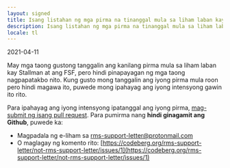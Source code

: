 ```yaml
---
layout: signed
title: Isang listahan ng mga pirma na tinanggal mula sa liham laban kay RMS at ang FSF
description: Isang listahan ng mga pirma na tinanggal mula sa liham laban kay RMS at ang FSF
locale: tl
---
```


2021-04-11

May mga taong gustong tanggalin ang kanilang pirma mula sa liham laban kay Stallman at ang FSF, pero hindi pinapayagan ng mga taong nagpapatakbo nito.
Kung gusto mong tanggalin ang iyong pirma mula roon pero hindi magawa ito, puwede mong ipahayag ang iyong intensyong gawin ito rito.

Para ipahayag ang iyong intensyong ipatanggal ang iyong pirma, [mag-submit ng isang pull
request](https://github.com/rms-support-letter/revoke-open-letter-signature/pulls).
Para pumirma nang **hindi ginagamit ang Github**, puwede ka:
- Magpadala ng e-liham sa [rms-support-letter@protonmail.com](mailto:rms-support-letter@protonmail.com)
- O maglagay ng komento rito: [https://codeberg.org/rms-support-letter/not-rms-support-letter/issues/1](https://codeberg.org/rms-support-letter/not-rms-support-letter/issues/1)
